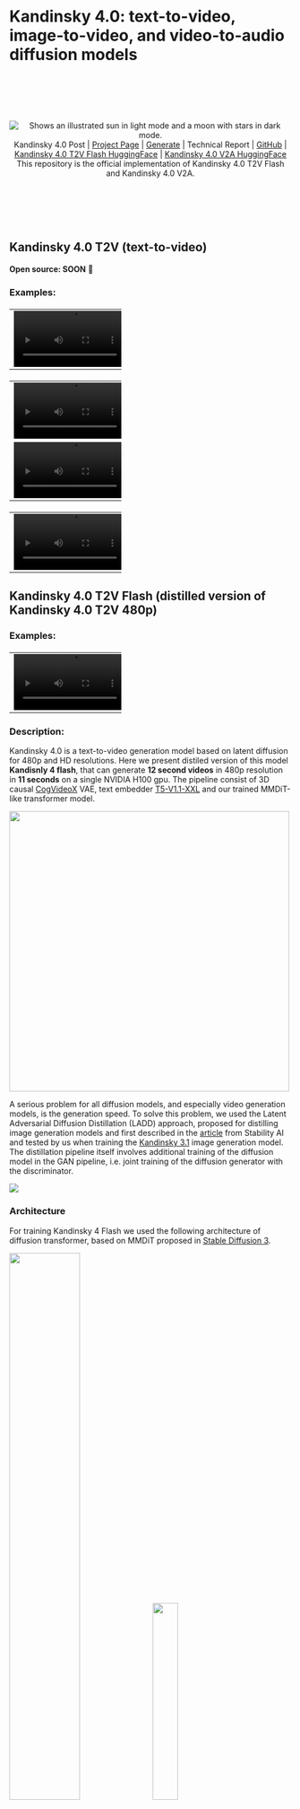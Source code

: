 # Kandinsky 4.0: text-to-video, image-to-video, and video-to-audio diffusion models
<br><br><br><br>

<div align="center">
  <picture>
    <source media="(prefers-color-scheme: dark)" srcset="assets/KANDINSKY_LOGO_1_WHITE.png">
    <source media="(prefers-color-scheme: light)" srcset="assets/KANDINSKY_LOGO_1_BLACK.png">
    <img alt="Shows an illustrated sun in light mode and a moon with stars in dark mode." src="https://user-images.githubusercontent.com/25423296/163456779-a8556205-d0a5-45e2-ac17-42d089e3c3f8.png">
  </picture>
</div>

<div align="center">
  <a>Kandinsky 4.0 Post</a> | <a href=https://ai-forever.github.io/Kandinsky-4/K40/>Project Page</a> | <a href=https://huggingface.co/spaces/ai-forever/kandinsky-4-t2v-flash>Generate</a> | <a>Technical Report</a> | <a href=https://github.com/ai-forever/Kandinsky-4>GitHub</a> | <a href=https://huggingface.co/ai-forever/kandinsky-4-t2v-flash> Kandinsky 4.0 T2V Flash HuggingFace</a> | <a href=https://huggingface.co/ai-forever/kandinsky-4-v2a> Kandinsky 4.0 V2A HuggingFace</a>
</div>

<div align="center">
  This repository is the official implementation of Kandinsky 4.0 T2V Flash and Kandinsky 4.0 V2A.
</div>

<br><br><br><br>


## Kandinsky 4.0 T2V (text-to-video)

**Open source: SOON** 🤗

### Examples:

<table border="0" style="width: 200; text-align: left; margin-top: 20px;">
  <tr>
      <td>
          <video src="https://github.com/user-attachments/assets/b324ee89-3deb-49e7-a506-92f67cd7dc54" width=200 controls autoplay loop></video>
      </td>
      <td>
          <video src="https://github.com/user-attachments/assets/fc7eb771-dd5e-4a5c-815a-6657f44b8e22" width=200 controls autoplay loop></video>
      </td>
      <td>
          <video src="https://github.com/user-attachments/assets/300af939-7516-4521-8eeb-6a660b70fb85" width=200 controls autoplay loop></video>
      </td>
      <td>
          <video src="https://github.com/user-attachments/assets/13a64f44-8d81-4760-8a69-dcd483ee62f2" width=200 controls autoplay loop></video>
      </td>
      <td>
          <video src="https://github.com/user-attachments/assets/fe99f74d-7ea9-41e1-9bb4-45ab258eb254" width=200 controls autoplay loop></video>
      </td>
  </tr>

</table>

<table border="0" style="width: 200; text-align: left; margin-top: 20px;">
  <tr>
      <td>
          <video src="https://github.com/user-attachments/assets/9bc737bc-9a58-46a1-b4d0-95df0a34ff88" width=200 controls autoplay loop></video>
      </td>
      <td>
          <video src="https://github.com/user-attachments/assets/c80362fd-e173-44c2-a774-6f36810be442" width=200 controls autoplay loop></video>
      </td>
  </tr>
  <tr>
      <td>
          <video src="https://github.com/user-attachments/assets/98012d67-5aa3-492a-82d9-9cb72f3c3cf8" width=200 controls autoplay loop></video>
      </td>
      <td>
          <video src="https://github.com/user-attachments/assets/5418ee18-fec4-4a0b-880b-86d34f350031" width=200 controls autoplay loop></video>
      </td>
  </tr>

</table>

<table border="0" style="width: 200; text-align: left; margin-top: 20px;">
  <tr>
      <td>
          <video src="https://github.com/user-attachments/assets/49bfdab3-d978-4290-8b67-8dfbf32e590e" width=200 controls autoplay loop></video>
      </td>
      <td>
          <video src="https://github.com/user-attachments/assets/d038e86c-0346-4f55-a19e-27e861be09d8" width=200 controls autoplay loop></video>
      </td>
      <td>
          <video src="https://github.com/user-attachments/assets/ae06bd3f-c83f-4ec8-bf46-bf5cb1542db0" width=200 controls autoplay loop></video>
      </td>
      <td>
          <video src="https://github.com/user-attachments/assets/f42b1635-55c7-4b0d-85b7-ed674e5c2e50" width=200 controls autoplay loop></video>
      </td>
  </tr>

</table>

## Kandinsky 4.0 T2V Flash (distilled version of Kandinsky 4.0 T2V 480p)

### Examples:

<table border="0" style="width: 200; text-align: left; margin-top: 20px;">
  <tr>
      <td>
          <video src="https://github.com/user-attachments/assets/c52f5734-79de-4d09-b738-0ad09ffda25f" width=200 controls autoplay loop></video>
      </td>
      <td>
          <video src="https://github.com/user-attachments/assets/a0218156-3bc2-4464-8c06-84aac8c75927" width=200 controls autoplay loop></video>
      </td>
      <td>
          <video src="https://github.com/user-attachments/assets/91c6ee64-84a7-45a4-9e08-7eceacb8518a" width=200 controls autoplay loop></video>
      </td>
  </tr>

</table>

### Description:

Kandinsky 4.0 is a text-to-video generation model based on latent diffusion for 480p and HD resolutions. Here we present distiled version of this model **Kandisnly 4 flash**, that can generate **12 second videos** in 480p resolution in **11 seconds** on a single NVIDIA H100 gpu. The pipeline consist of 3D causal [CogVideoX](https://arxiv.org/pdf/2408.06072) VAE, text embedder [T5-V1.1-XXL](https://huggingface.co/google/t5-v1_1-xxl) and our trained MMDiT-like transformer model.

<img src="assets/pipeline.png" height=500>

A serious problem for all diffusion models, and especially video generation models, is the generation speed. To solve this problem, we used the Latent Adversarial Diffusion Distillation (LADD) approach, proposed for distilling image generation models and first described in the [article](https://arxiv.org/pdf/2403.12015) from Stability AI and tested by us when training the [Kandinsky 3.1](https://github.com/ai-forever/Kandinsky-3) image generation model. The distillation pipeline itself involves additional training of the diffusion model in the GAN pipeline, i.e. joint training of the diffusion generator with the discriminator.

<img src="assets/LADD.png">


### Architecture

For training Kandinsky 4 Flash we used the following architecture of diffusion transformer, based on MMDiT proposed in [Stable Diffusion 3](https://arxiv.org/pdf/2403.03206).

<img src="assets/MMDiT1.png" width="50%"> <img src="assets/MMDiT_block1.png" width="30%">

For training flash version we used the following architecture of discriminator. Discriminator head structure resembles half of an MMDiT block.

<img src="assets/discriminator.png" width="50%"> <img src="assets/discriminator_head.png" width="30%">


### How to use Kandinsky 4.0 T2V Flash:

```python
import torch
from IPython.display import Video
from kandinsky import get_T2V_pipeline

device_map = {
    "dit": torch.device('cuda:0'), 
    "vae": torch.device('cuda:0'), 
    "text_embedder": torch.device('cuda:0')
}

pipe = get_T2V_pipeline(device_map)

images = pipe(
    seed=42,
    time_length=12,
    width = 672,
    height = 384,
    save_path="./test.mp4",
    text="Several giant wooly mammoths approach treading through a snowy meadow, their long wooly fur lightly blows in the wind as they walk, snow covered trees and dramatic snow capped mountains in the distance",
)

Video("./test.mp4")
```

Examples of usage and more detailed parameters description are in the [examples.ipynb](examples.ipynb) notebook.

Make sure that you have weights folder with weights of all models.

We also add distributed inference opportunity: [run_inference_distil.py](run_inference_distil.py)

To run this examples:
```
python -m torch.distributed.launch --nnodes n --nproc-per-node m run_inference_distil.py
```
where n is a number of nodes you have and m is a number of gpus on these nodes. The code was tested with n=1 and m=8, so this is preferable parameters.

In distributed setting the DiT models are parallelized using tensor parallel on all gpus, which enables a significant speedup.

To run this examples from terminal without tensor parallel:
```
python run_inference_distil.py
```

## Kandinsky 4.0 I2V (image-to-video)

**Open source: SOON** 🤗

### Examples:

<table border="0" style="width: 100; text-align: left; margin-top: 20px;">
  <tr>
      <td>
          <img src="assets/generation_examples/I2V/IMG_9680.jpg">
      </td>
      <td>
          <video src="https://github.com/user-attachments/assets/e17f4384-9f81-4a75-a3b8-fe2431c30fac" width=200 controls autoplay loop></video>
      </td>
  </tr>
  <table border="0" style="width: 100; text-align: left; margin-top: 20px;">
  <tr>
      <td>
          <img src="assets/generation_examples/I2V/IMG_9677.jpg">
      </td>
      <td>
          <video src="https://github.com/user-attachments/assets/2116ace3-3edf-434d-a425-b13309a35bb7" width=200 controls autoplay loop></video>
      </td>
  </tr>
  <table border="0" style="width: 100; text-align: left; margin-top: 20px;">
  <tr>
      <td>
          <img src="assets/generation_examples/I2V/IMG_9675.jpg">
      </td>
      <td>
          <video src="https://github.com/user-attachments/assets/dbfa54ac-225d-4d30-94c1-eb371a5c6031" width=200 controls autoplay loop></video>
      </td>
  </tr>

</table>

## Kandinsky 4.0 V2A (video-to-audio)

### Examples:

<table border="0" style="width: 200; text-align: left; margin-top: 20px;">
  <tr>
      <td>
          <video src="https://github.com/user-attachments/assets/6bb5cb9c-00b4-4d7a-9616-a1debf456e02" width=200 controls autoplay loop playsinline></video>
      </td>
      <td>
          <video src="https://github.com/user-attachments/assets/1eb223af-c743-4948-9532-9e6e097b979a" width=200 controls autoplay loop playsinline></video>
      </td>
      <td>
          <video src="https://github.com/user-attachments/assets/cf22eeee-67aa-4b32-bea8-23d6954852a5" width=200 controls autoplay loop playsinline></video>
      </td>
  </tr>
</table>


### Description:
We also release generation pipeline able to produce audio for Kandinsky 4.0 video outputs. 
![pipeline-audio](https://github.com/user-attachments/assets/f5d6fafb-6e0a-4362-b6e0-63c51c79bfc2)

Video to Audio pipeline consists of a visual encoder, a text encoder, UNet diffusion model to generate spectrogram and Griffin-lim algorithm to convert spectrogram into audio. 
Visual and text encoders share the same multimodal visual language decoder ([cogvlm2-video-llama3-chat](link)). 

Our UNet diffusion model is a finetune of the music generation model [riffusion](https://huggingface.co/riffusion/riffusion-model-v1). We made modifications in the architecture to condition on video frames and improve the synchronization between video and audio. Also, we replace the text encoder with the decoder of [cogvlm2-video-llama3-chat](link).


Inference code for Video-to-Audio:

```python
import torch
import torchvision

from kandinsky4_video2audio.video2audio_pipe import Video2AudioPipeline
from kandinsky4_video2audio.utils import load_video, create_video

device='cuda:0'

pipe = Video2AudioPipeline(
    "ai-forever/kandinsky-4-v2a",
    torch_dtype=torch.float16,
    device = device
)

video_path = 'assets/inputs/1.mp4'
video, _, fps = torchvision.io.read_video(video_path)

prompt="clean. clear. good quality."
negative_prompt = "hissing noise. drumming rythm. saying. poor quality."
video_input, video_complete, duration_sec = load_video(video, fps['video_fps'], num_frames=96, max_duration_sec=12)
    
out = pipe(
    video_input,
    prompt,
    negative_prompt=negative_prompt,
    duration_sec=duration_sec, 
)[0]

save_path = f'assets/outputs/1.mp4'
create_video(
    out, 
    video_complete, 
    display_video=True,
    save_path=save_path,
    device=device
)
```


# Authors

### Project Leader 

Denis Dimitrov

### Scientific Consultant

Andrey Kuznetsov, Sergey Markov

### Training Pipeline & Model Pretrain & Model Distillation

Vladimir Arkhipkin, Novitskiy Lev, Maria Kovaleva

### Model Architecture

Vladimir Arkhipkin, Maria Kovaleva, Zein Shaheen, Arsen Kuzhamuratov, Nikolay Gerasimenko, Mikhail Zhirnov, Alexandr Gambashidze, Konstantin Sobolev

### Data Pipeline

Ivan Kirillov, Andrei Shutkin, Kirill Chernishev, Julia Agafonova, Denis Parkhomenko

### Video-to-audio model

Zein Shaheen, Arseniy Shakhmatov, Denis Parkhomenko

### Quality Assessment

Nikolay Gerasimenko, Anna Averchenkova

### Other Contributors

Viacheslav Vasilev, Andrei Filatov, Gregory Leleytner
